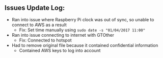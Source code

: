 ## Issues Update Log: 
+ Ran into issue where Raspberry Pi clock was out of sync, so unable to connect to AWS as a result
  + Fix: Set time manually using `sudo date -s "01/04/2017 11:00"`
+ Ran into issue connecting to internet with GTOther
  + Fix: Connected to hotspot   
+ Had to remove original file because it contained confidential information
  + Contained AWS keys to log into account 
